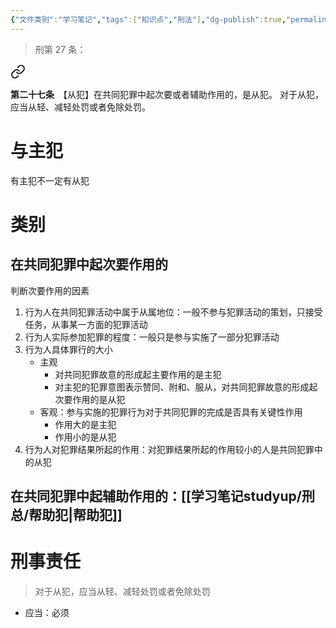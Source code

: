 ```yaml
---
{"文件类别":"学习笔记","tags":["知识点","刑法"],"dg-publish":true,"permalink":"/学习笔记studyup/刑总/从犯/","dgPassFrontmatter":true,"created":"2024-11-03T15:24:29.453+08:00","updated":"2024-11-03T15:31:25.394+08:00"}
---
```


>刑第 27 条：
<div class="transclusion internal-embed is-loaded"><a class="markdown-embed-link" href="////#t27" aria-label="Open link"><svg xmlns="http://www.w3.org/2000/svg" width="24" height="24" viewBox="0 0 24 24" fill="none" stroke="currentColor" stroke-width="2" stroke-linecap="round" stroke-linejoin="round" class="svg-icon lucide-link"><path d="M10 13a5 5 0 0 0 7.54.54l3-3a5 5 0 0 0-7.07-7.07l-1.72 1.71"></path><path d="M14 11a5 5 0 0 0-7.54-.54l-3 3a5 5 0 0 0 7.07 7.07l1.71-1.71"></path></svg></a><div class="markdown-embed">



**第二十七条**　【从犯】在共同犯罪中起次要或者辅助作用的，是从犯。
对于从犯，应当从轻、减轻处罚或者免除处罚。 

</div></div>

# 与主犯
有主犯不一定有从犯
# 类别
## 在共同犯罪中起次要作用的
判断次要作用的因素
1. 行为人在共同犯罪活动中属于从属地位：一般不参与犯罪活动的策划，只接受任务，从事某一方面的犯罪活动
2. 行为人实际参加犯罪的程度：一般只是参与实施了一部分犯罪活动
3. 行为人具体罪行的大小
	- 主观
		- 对共同犯罪故意的形成起主要作用的是主犯
		- 对主犯的犯罪意图表示赞同、附和、服从，对共同犯罪故意的形成起次要作用的是从犯
	- 客观：参与实施的犯罪行为对于共同犯罪的完成是否具有关键性作用
		- 作用大的是主犯
		- 作用小的是从犯
4. 行为人对犯罪结果所起的作用：对犯罪结果所起的作用较小的人是共同犯罪中的从犯
## 在共同犯罪中起辅助作用的：[[学习笔记studyup/刑总/帮助犯\|帮助犯]]
# 刑事责任
>对于从犯，应当从轻、减轻处罚或者免除处罚
- 应当：必须